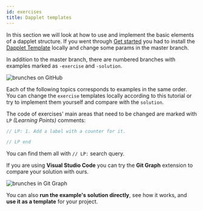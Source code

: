 ```yaml
---
id: exercises
title: Dapplet templates
---
```


In this section we will look at how to use and implement the basic elements of a dapplet structure. If you went through [Get started](/docs/get-started) you had to install the [Dapplet Template](https://github.com/dapplets/dapplet-template) locally and change some params in the master branch.

In addition to the master branch, there are numbered branches with examples marked as `-exercise` and `-solution`.

![brunches on GitHub](/img/ex00_1.jpg)

Each of the following topics corresponds to examples in the same order. You can change the `exercise` templates locally according to this tutorial or try to implement them yourself and compare with the `solution`.

The code of exercises' main areas that need to be changed are marked with `LP` _(Learning Points)_ comments:

```js
// LP: 1. Add a label with a counter for it.

// LP end
```

You can find them all with `// LP:` search query.

If you are using **Visual Studio Code** you can try the **Git Graph** extension to compare your solution with ours.

![brunches in Git Graph](/img/ex00_2.jpg)

You can also **run the example's solution directly**, see how it works, and **use it as a template** for your project.
